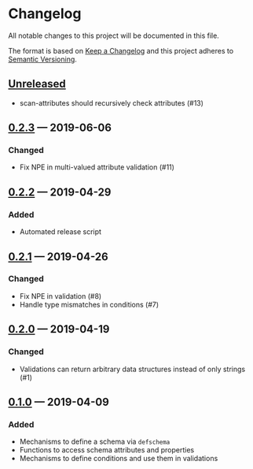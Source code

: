 # Changelog

All notable changes to this project will be documented in this file.

The format is based on [Keep a Changelog](http://keepachangelog.com)
and this project adheres to [Semantic Versioning](http://semver.org/spec/v2.0.0.html).


## [Unreleased]
- scan-attributes should recursively check attributes (#13)

## [0.2.3] — 2019-06-06
### Changed
- Fix NPE in multi-valued attribute validation (#11)

## [0.2.2] — 2019-04-29
### Added
- Automated release script

## [0.2.1] — 2019-04-26
### Changed
- Fix NPE in validation (#8)
- Handle type mismatches in conditions (#7)

## [0.2.0] — 2019-04-19
### Changed
- Validations can return arbitrary data structures instead of only strings (#1)

## [0.1.0] — 2019-04-09
### Added
- Mechanisms to define a schema via `defschema`
- Functions to access schema attributes and properties
- Mechanisms to define conditions and use them in validations


[0.1.0]: https://github.com/rkaippully/clj-annotations/compare/0.0.0...0.1.0
[0.2.0]: https://github.com/rkaippully/clj-annotations/compare/0.1.0...0.2.0
[0.2.1]: https://github.com/rkaippully/clj-annotations/compare/0.2.0...0.2.1
[0.2.2]: https://github.com/rkaippully/clj-annotations/compare/0.2.1...0.2.2
[0.2.3]: https://github.com/rkaippully/clj-annotations/compare/0.2.2...0.2.3
[Unreleased]: https://github.com/rkaippully/clj-annotations/compare/0.2.3...HEAD
